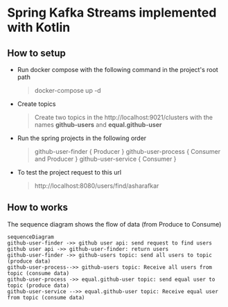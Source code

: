 # Spring Kafka Streams implemented with Kotlin

## How to setup

- Run docker compose with the following command in the project's root path
  >  docker-compose up -d
- Create topics
  >  Create two topics in the http://localhost:9021/clusters with the names **github-users** and **equal.github-user**
- Run the spring projects in the following order
  >  github-user-finder { Producer }
  >  github-user-process { Consumer and Producer }
  > github-user-service { Consumer }
- To test the project request to this url
  >  http://localhost:8080/users/find/asharafkar

## How to works

The sequence diagram shows the flow of data (from Produce to Consume)

```mermaid
sequenceDiagram
github-user-finder ->> github user api: send request to find users
github user api ->> github-user-finder: return users
github-user-finder ->> github-users topic: send all users to topic (produce data)
github-user-process-->> github-users topic: Receive all users from topic (consume data)
github-user-process ->> equal.github-user topic: send equal user to topic (produce data)
github-user-service -->> equal.github-user topic: Receive equal user from topic (consume data)

```
